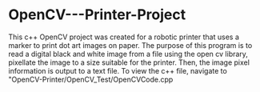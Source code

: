 # OpenCV---Printer-Project
This c++ OpenCV project was created for a robotic printer that uses a marker to print dot art images on paper. 
The purpose of this program is to read a digital black and white image from a file using the open cv library, 
pixellate the image to a size suitable for the printer. Then, the image pixel information is output to a text file.
To view the c++ file, navigate to "OpenCV-Printer/OpenCV_Test/OpenCVCode.cpp

